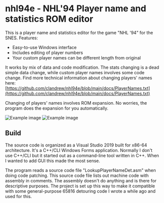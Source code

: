 # nhl94e - NHL'94 Player name and statistics ROM editor
This is a player name and statistics editor for the game "NHL '94" for the SNES. Features:
* Easy-to-use Windows interface
* Includes editing of player numbers
* Your custom player names can be different length from original

It works by mix of data and code modification. The stats changing is a dead simple data change, while custom player names involves some code change. Find more technical information about changing players' names here:
[https://github.com/clandrew/nhl94e/blob/main/docs/PlayerNames.txt](https://github.com/clandrew/nhl94e/blob/main/docs/PlayerNames.txt)

Changing of players' names involves ROM expansion. No worries, the program does the expansion for you automatically.

![Example image](https://raw.githubusercontent.com/clandrew/nhl94e/main/images/Screen1.PNG "Example image.")
![Example image](https://raw.githubusercontent.com/clandrew/nhl94e/main/images/Screen2.png "Example image.")

## Build
The source code is organized as a Visual Studio 2019 built for x86-64 architecture. It's a C++/CLI Windows Forms application. Normally I don't use C++/CLI but it started out as a command-line tool written in C++. When I wanted to add GUI this made the most sense.

The program reads a source code file "LookupPlayerNameDet.asm" when doing code patching. This source code file lists out machine code with assembly in comments. The assembly doesn't do anything and is there for descriptive purposes. The project is set up this way to make it compatible with some general-purpose 65816 detouring code I wrote a while ago and used for this.

